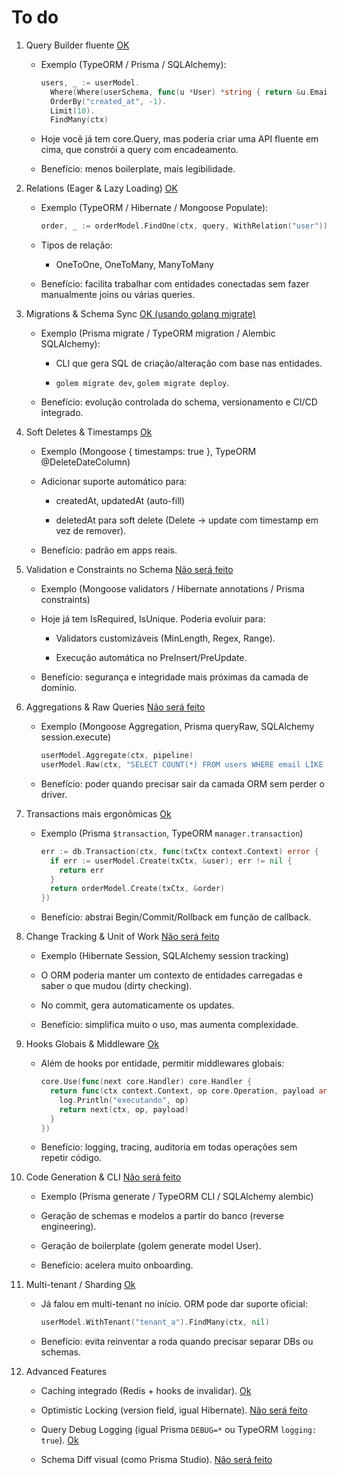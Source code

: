 # To do

1.  Query Builder fluente [OK]()

    - Exemplo (TypeORM / Prisma / SQLAlchemy):

      ```go
      users, _ := userModel.
        Where(Where(userSchema, func(u *User) *string { return &u.Email }).Like("%gmail.com")).
        OrderBy("created_at", -1).
        Limit(10).
        FindMany(ctx)
      ```

    - Hoje você já tem core.Query, mas poderia criar uma API fluente em cima, que constrói a query com encadeamento.

    - Benefício: menos boilerplate, mais legibilidade.

2.  Relations (Eager & Lazy Loading) [OK]()

    - Exemplo (TypeORM / Hibernate / Mongoose Populate):

      ```go
      order, _ := orderModel.FindOne(ctx, query, WithRelation("user"))
      ```

    - Tipos de relação:

      - OneToOne, OneToMany, ManyToMany

    - Benefício: facilita trabalhar com entidades conectadas sem fazer manualmente joins ou várias queries.

3.  Migrations & Schema Sync [OK (usando golang migrate)]()

    - Exemplo (Prisma migrate / TypeORM migration / Alembic SQLAlchemy):
  
      - CLI que gera SQL de criação/alteração com base nas entidades.

      - `golem migrate dev`, `golem migrate deploy`.

    - Benefício: evolução controlada do schema, versionamento e CI/CD integrado.

4.  Soft Deletes & Timestamps [Ok]()

    - Exemplo (Mongoose { timestamps: true }, TypeORM @DeleteDateColumn)

    - Adicionar suporte automático para:

      - createdAt, updatedAt (auto-fill)

      - deletedAt para soft delete (Delete → update com timestamp em vez de remover).

    - Benefício: padrão em apps reais.

5.  Validation e Constraints no Schema [Não será feito]()

    - Exemplo (Mongoose validators / Hibernate annotations / Prisma constraints)

    - Hoje já tem IsRequired, IsUnique. Poderia evoluir para:

      - Validators customizáveis (MinLength, Regex, Range).

      - Execução automática no PreInsert/PreUpdate.

    - Benefício: segurança e integridade mais próximas da camada de domínio.

6.  Aggregations & Raw Queries [Não será feito]()

    - Exemplo (Mongoose Aggregation, Prisma queryRaw, SQLAlchemy session.execute)

      ```go
      userModel.Aggregate(ctx, pipeline)
      userModel.Raw(ctx, "SELECT COUNT(*) FROM users WHERE email LIKE $1", "%gmail.com")
      ```

    - Benefício: poder quando precisar sair da camada ORM sem perder o driver.

7.  Transactions mais ergonômicas [Ok]()

    - Exemplo (Prisma `$transaction`, TypeORM `manager.transaction`)
    
      ```go
      err := db.Transaction(ctx, func(txCtx context.Context) error {
        if err := userModel.Create(txCtx, &user); err != nil {
          return err
        }
        return orderModel.Create(txCtx, &order)
      })
      ```

    - Benefício: abstrai Begin/Commit/Rollback em função de callback.

8.  Change Tracking & Unit of Work [Não será feito]()

    - Exemplo (Hibernate Session, SQLAlchemy session tracking)

    - O ORM poderia manter um contexto de entidades carregadas e saber o que mudou (dirty checking).

    - No commit, gera automaticamente os updates.

    - Benefício: simplifica muito o uso, mas aumenta complexidade.

9.  Hooks Globais & Middleware [Ok]()

    - Além de hooks por entidade, permitir middlewares globais:

      ```go
      core.Use(func(next core.Handler) core.Handler {
        return func(ctx context.Context, op core.Operation, payload any) error {
          log.Println("executando", op)
          return next(ctx, op, payload)
        }
      })
      ```

    - Benefício: logging, tracing, auditoria em todas operações sem repetir código.

10. Code Generation & CLI [Não será feito]()

    - Exemplo (Prisma generate / TypeORM CLI / SQLAlchemy alembic)

    - Geração de schemas e modelos a partir do banco (reverse engineering).

    - Geração de boilerplate (golem generate model User).

    - Benefício: acelera muito onboarding.

11. Multi-tenant / Sharding [Ok]()

    - Já falou em multi-tenant no início. ORM pode dar suporte oficial:

      ```go
      userModel.WithTenant("tenant_a").FindMany(ctx, nil)
      ```

    - Benefício: evita reinventar a roda quando precisar separar DBs ou schemas.

12. Advanced Features

    - Caching integrado (Redis + hooks de invalidar). [Ok]()

    - Optimistic Locking (version field, igual Hibernate). [Não será feito]()

    - Query Debug Logging (igual Prisma `DEBUG=*` ou TypeORM `logging: true`). [Ok]()

    - Schema Diff visual (como Prisma Studio). [Não será feito]()